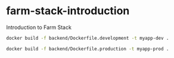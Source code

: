 # farm-stack-introduction

Introduction to Farm Stack

```bash
docker build -f backend/Dockerfile.development -t myapp-dev .
```

```bash
docker build -f backend/Dockerfile.production -t myapp-prod .
```


